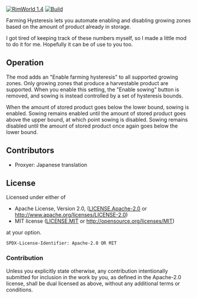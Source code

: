 [![RimWorld 1.4](https://img.shields.io/badge/RimWorld-1.4-brightgreen.svg)](http://rimworldgame.com/) [![Build](https://github.com/alexschrod/farming-hysteresis/actions/workflows/build.yml/badge.svg)](https://github.com/alexschrod/farming-hysteresis/actions/workflows/build.yml)

Farming Hysteresis lets you automate enabling and disabling growing zones based on the amount of product already in storage.

I got tired of keeping track of these numbers myself, so I made a little mod to do it for me. Hopefully it can be of use to you too.

## Operation

The mod adds an "Enable farming hysteresis" to all supported growing zones. Only growing zones that produce a harvestable product are supported. When you enable this setting, the "Enable sowing" button is removed, and sowing is instead controlled by a set of hysteresis bounds.

When the amount of stored product goes below the lower bound, sowing is enabled. Sowing remains enabled until the amount of stored product goes above the upper bound, at which point sowing is disabled. Sowing remains disabled until the amount of stored product once again goes below the lower bound.

## Contributors

* Proxyer: Japanese translation

## License

Licensed under either of

* Apache License, Version 2.0, ([LICENSE.Apache-2.0](LICENSE.Apache-2.0) or http://www.apache.org/licenses/LICENSE-2.0)
* MIT license ([LICENSE.MIT](LICENSE.MIT) or http://opensource.org/licenses/MIT)

at your option.

`SPDX-License-Identifier: Apache-2.0 OR MIT`

### Contribution

Unless you explicitly state otherwise, any contribution intentionally submitted
for inclusion in the work by you, as defined in the Apache-2.0 license, shall be
dual licensed as above, without any additional terms or conditions.
